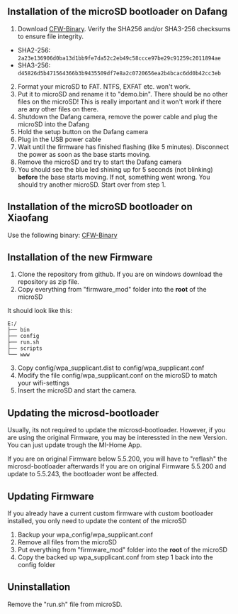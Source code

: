 ## Installation of the microSD bootloader on Dafang

1. Download [CFW-Binary](/hacks/cfw/cfw-1.3.bin). Verify the SHA256 and/or SHA3-256 checksums to ensure file integrity.
  - SHA2-256: `2a23e136906d0ba13d1bb9fe7da52c2eb49c58ccce97be29c91259c2011894ae`
  - SHA3-256: `d45826d5b471564366b3b9435509df7e8a2c0720656ea2b4bcac6dd0b42cc3eb`
2. Format your microSD to FAT. NTFS, EXFAT etc. won't work.
2. Put it to microSD and rename it to "demo.bin". There should be no other files on the microSD! This is really important and it won't work if there are any other files on there.
3. Shutdown the Dafang camera, remove the power cable and plug the microSD into the Dafang
3. Hold the setup button on the Dafang camera
4. Plug in the USB power cable
5. Wait until the firmware has finished flashing (like 5 minutes). Disconnect the power as soon as the base starts moving.
6. Remove the microSD and try to start the Dafang camera
7. You should see the blue led shining up for 5 seconds (not blinking) **before** the base starts moving. If not, something went wrong. You should try another microSD. Start over from step 1.


## Installation of the microSD bootloader on Xiaofang
Use the following binary:
[CFW-Binary](/hacks/cfw_xiaofang/cfw-1.0.bin)

## Installation of the new Firmware

1. Clone the repository from github. If you are on windows download the repository as zip file.
2. Copy everything from "firmware_mod" folder into the **root** of the microSD

It should look like this:
```
E:/
├── bin
├── config
├── run.sh
├── scripts
└── www

```

3. Copy config/wpa_supplicant.dist to config/wpa_supplicant.conf
4. Modify the file config/wpa_supplicant.conf on the microSD to match your wifi-settings
5. Insert the microSD and start the camera.

## Updating the microsd-bootloader

Usually, its not required to update the microsd-bootloader. However, if you are using the original Firmware, you may be interessted in the new Version.
You can just update trough the MI-Home App.

If you are on original Firmware below 5.5.200, you will have to "reflash" the microsd-bootloader afterwards
If you are on original Firmware 5.5.200 and update to 5.5.243, the bootloader wont be affected.


## Updating Firmware

If you already have a current custom firmware with custom bootloader installed, you only need to update the content of the microSD

1. Backup your wpa_config/wpa_supplicant.conf
2. Remove all files from the microSD
3. Put everything from "firmware_mod" folder into the **root** of the microSD
4. Copy the backed up wpa_supplicant.conf from step 1 back into the config folder

## Uninstallation

Remove the "run.sh" file from microSD.




